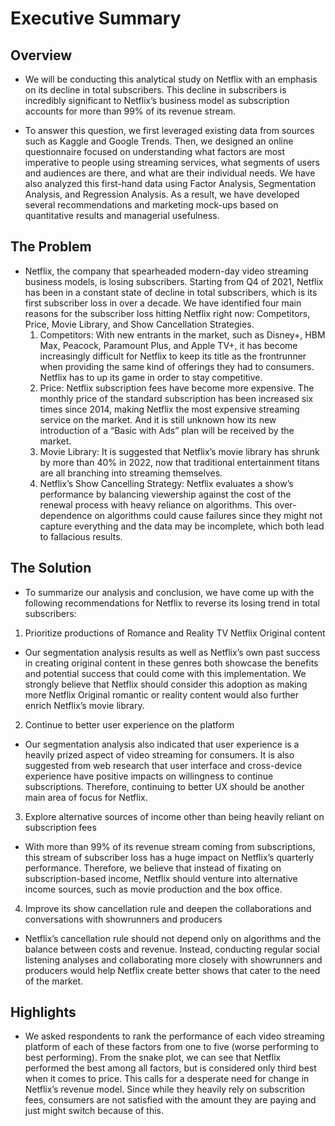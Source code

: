 # Executive Summary

## Overview 
- We will be conducting this analytical study on Netflix with an emphasis on its decline in total subscribers. This decline in subscribers is incredibly significant to Netflix’s business model as subscription accounts for more than 99% of its revenue stream. 

- To answer this question, we first leveraged existing data from sources such as Kaggle and Google Trends. Then, we designed an online questionnaire focused on understanding what factors are most imperative to people using streaming services, what segments of users and audiences are there, and what are their individual needs. We have also analyzed this first-hand data using Factor Analysis, Segmentation Analysis, and Regression Analysis. As a result, we have developed several recommendations and marketing mock-ups based on quantitative results and managerial usefulness.  
 
## The Problem
- Netflix, the company that spearheaded modern-day video streaming business models, is losing subscribers. Starting from Q4 of 2021, Netflix has been in a constant state of decline in total subscribers, which is its first subscriber loss in over a decade. We have identified four main reasons for the subscriber loss hitting Netflix right now: Competitors, Price, Movie Library, and Show Cancellation Strategies.   
  1.	Competitors: With new entrants in the market, such as Disney+, HBM Max, Peacock, Paramount Plus, and Apple TV+, it has become increasingly difficult for Netflix to keep its title as the frontrunner when providing the same kind of offerings they had to consumers. Netflix has to up its game in order to stay competitive. 
  2.	Price: Netflix subscription fees have become more expensive. The monthly price of the standard subscription has been increased six times since 2014, making Netflix the most expensive streaming service on the market. And it is still unknown how its new introduction of a “Basic with Ads” plan will be received by the market. 
  3.	Movie Library: It is suggested that Netflix’s movie library has shrunk by more than 40% in 2022, now that traditional entertainment titans are all branching into streaming themselves. 
  4.	Netflix’s Show Cancelling Strategy: Netflix evaluates a show’s performance by balancing viewership against the cost of the renewal process with heavy reliance on algorithms. This over-dependence on algorithms could cause failures since they might not capture everything and the data may be incomplete, which both lead to fallacious results.

## The Solution 
- To summarize our analysis and conclusion, we have come up with the following recommendations for Netflix to reverse its losing trend in total subscribers: 
1.	Prioritize productions of Romance and Reality TV Netflix Original content 
 - Our segmentation analysis results as well as Netflix’s own past success in creating original content in these genres both showcase the benefits and potential success that could come with this implementation. We strongly believe that Netflix should consider this adoption as making more Netflix Original romantic or reality content would also further enrich Netflix’s movie library.  
2.	Continue to better user experience on the platform
 - Our segmentation analysis also indicated that user experience is a heavily prized aspect of video streaming for consumers. It is also suggested from web research that user interface and cross-device experience have positive impacts on willingness to continue subscriptions. Therefore, continuing to better UX should be another main area of focus for Netflix. 
3.	Explore alternative sources of income other than being heavily reliant on subscription fees 
 - With more than 99% of its revenue stream coming from subscriptions, this stream of subscriber loss has a huge impact on Netflix’s quarterly performance. Therefore, we believe that instead of fixating on subscription-based income, Netflix should venture into alternative income sources, such as movie production and the box office.
4.	Improve its show cancellation rule and deepen the collaborations and conversations with showrunners and producers 
 - Netflix’s cancellation rule should not depend only on algorithms and the balance between costs and revenue. Instead, conducting regular social listening analyses and collaborating more closely with showrunners and producers would help Netflix create better shows that cater to the need of the market. 

## Highlights 
- We asked respondents to rank the performance of each video streaming platform of each of these factors from one to five (worse performing to best performing). From the snake plot, we can see that Netflix performed the best among all factors, but is considered only third best when it comes to price. This calls for a desperate need for change in Netflix’s revenue model. Since while they heavily rely on subscrition fees, consumers are not satisfied with the amount they are paying and just might switch because of this. 
